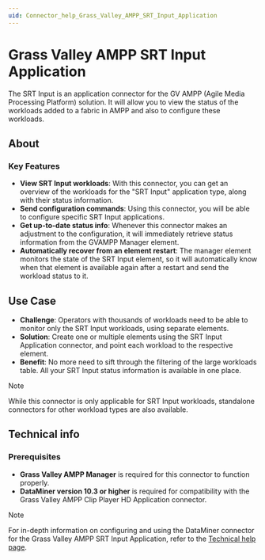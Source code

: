 ```yaml
---
uid: Connector_help_Grass_Valley_AMPP_SRT_Input_Application
---
```


# Grass Valley AMPP SRT Input Application

The SRT Input is an application connector for the GV AMPP (Agile Media Processing Platform) solution. It will allow you to view the status of the workloads added to a fabric in AMPP and also to configure these workloads.

## About

### Key Features

- **View SRT Input workloads**: With this connector, you can get an overview of the workloads for the "SRT Input" application type, along with their status information.
- **Send configuration commands**: Using this connector, you will be able to configure specific SRT Input applications.
- **Get up-to-date status info**: Whenever this connector makes an adjustment to the configuration, it will immediately retrieve status information from the GVAMPP Manager element.
- **Automatically recover from an element restart**: The manager element monitors the state of the SRT Input element, so it will automatically know when that element is available again after a restart and send the workload status to it.

## Use Case

- **Challenge**: Operators with thousands of workloads need to be able to monitor only the SRT Input workloads, using separate elements.
- **Solution**: Create one or multiple elements using the SRT Input Application connector, and point each workload to the respective element.
- **Benefit**: No more need to sift through the filtering of the large workloads table. All your SRT Input status information is available in one place.

> [!NOTE]
> While this connector is only applicable for SRT Input workloads, standalone connectors for other workload types are also available.

## Technical info

### Prerequisites

- **Grass Valley AMPP Manager** is required for this connector to function properly.
- **DataMiner version 10.3 or higher** is required for compatibility with the Grass Valley AMPP Clip Player HD Application connector.

> [!NOTE]
> For in-depth information on configuring and using the DataMiner connector for the Grass Valley AMPP SRT Input Application, refer to the [Technical help page](xref:Connector_help_Grass_Valley_AMPP_SRT_Input_Application_Technical).
